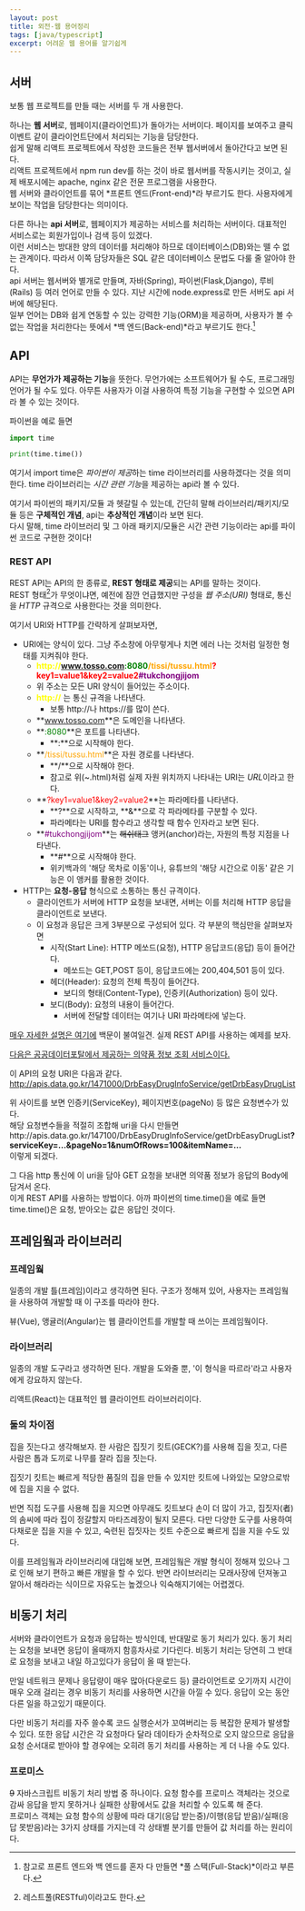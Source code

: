 ```yaml
---
layout: post
title: 외전-웹 용어정리
tags: [java/typescript]
excerpt: 어려운 웹 용어를 알기쉽게
---
```


## 서버

보통 웹 프로젝트를 만들 때는 서버를 두 개 사용한다.

하나는 **웹 서버**로, 웹페이지(클라이언트)가 돌아가는 서버이다. 페이지를 보여주고 클릭 이벤트 같이 클라이언트단에서 처리되는 기능을 담당한다.  
쉽게 말해 리액트 프로젝트에서 작성한 코드들은 전부 웹서버에서 돌아간다고 보면 된다.  
리액트 프로젝트에서 npm run dev를 하는 것이 바로 웹서버를 작동시키는 것이고, 실제 배포시에는 apache, nginx 같은 전문 프로그램을 사용한다.  
웹 서버와 클라이언트를 묶어 *프론트 엔드(Front-end)*라 부르기도 한다. 사용자에게 보이는 작업을 담당한다는 의미이다.

다른 하나는 **api 서버**로, 웹페이지가 제공하는 서비스를 처리하는 서버이다. 대표적인 서비스로는 회원가입이나 검색 등이 있겠다.  
이런 서비스는 방대한 양의 데이터를 처리해야 하므로 데이터베이스(DB)와는 뗄 수 없는 관계이다. 따라서 이쪽 담당자들은 SQL 같은 데이터베이스 문법도 다룰 줄 알아야 한다.  
api 서버는 웹서버와 별개로 만들며, 자바(Spring), 파이썬(Flask,Django), 루비(Rails) 등 여러 언어로 만들 수 있다. 지난 시간에 node.express로 만든 서버도 api 서버에 해당된다.  
일부 언어는 DB와 쉽게 연동할 수 있는 강력한 기능(ORM)을 제공하며, 사용자가 볼 수 없는 작업을 처리한다는 뜻에서 *백 엔드(Back-end)*라고 부르기도 한다.[^1]

## API

API는 **무언가가 제공하는 기능**을 뜻한다. 무언가에는 소프트웨어가 될 수도, 프로그래밍 언어가 될 수도 있다. 아무튼 사용자가 이걸 사용하여 특정 기능을 구현할 수 있으면 API라 볼 수 있는 것이다.

파이썬을 예로 들면

```python
import time

print(time.time())
```

여기서 import time은 *파이썬이 제공*하는 time 라이브러리를 사용하겠다는 것을 의미한다. time 라이브러리는 *시간 관련 기능*을 제공하는 api라 볼 수 있다.

여기서 파이썬의 패키지/모듈 과 헷갈릴 수 있는데, 간단히 말해 라이브러리/패키지/모듈 등은 **구체적인 개념**, api는 **추상적인 개념**이라 보면 된다.  
다시 말해, time 라이브러리 및 그 아래 패키지/모듈은 시간 관련 기능이라는 api를 파이썬 코드로 구현한 것이다!

### REST API

REST API는 API의 한 종류로, **REST 형태로 제공**되는 API를 말하는 것이다.  
REST 형태[^2]가 무엇이냐면, 예전에 잠깐 언급했지만 구성을 _웹 주소(URI)_ 형태로, 통신을 _HTTP_ 규격으로 사용한다는 것을 의미한다.

여기서 URI와 HTTP를 간략하게 살펴보자면,

- URI에는 양식이 있다. 그냥 주소창에 아무렇게나 치면 에러 나는 것처럼 일정한 형태를 지켜줘야 한다.
  - **<span style="color:yellow">http://</span><span style="color:blue">www.tosso.com</span><span style="color:green">:8080</span><span style="color:orange">/tissi/tussu.html</span><span style="color:red">?key1=value1&key2=value2</span><span style="color:purple">#tukchongjijom</span>**
  - 위 주소는 모든 URI 양식이 들어있는 주소이다.
  - **<span style="color:yellow">http://</span>** 는 통신 규격을 나타낸다.
    - 보통 http://나 https://를 많이 쓴다.
  - **<span style="color:blue">www.tosso.com</span>**은 도메인을 나타낸다.
  - **<span style="color:green">:8080</span>**은 포트를 나타낸다.
    - **:**으로 시작해야 한다.
  - **<span style="color:orange">/tissi/tussu.html</span>**은 자원 경로를 나타낸다.
    - **/**으로 시작해야 한다.
    - 참고로 위(~.html)처럼 실제 자원 위치까지 나타내는 URI는 *URL*이라고 한다.
  - **<span style="color:red">?key1=value1&key2=value2</span>**는 파라메타를 나타낸다.
    - **?**으로 시작하고, **&**으로 각 파라메타를 구분할 수 있다.
    - 파라메타는 URI를 함수라고 생각할 때 함수 인자라고 보면 된다.
  - **<span style="color:purple">#tukchongjijom</span>**는 ~~해쉬태그~~ 앵커(anchor)라는, 자원의 특정 지점을 나타낸다.
    - **#**으로 시작해야 한다.
    - 위키백과의 '해당 목차로 이동'이나, 유튜브의 '해당 시간으로 이동' 같은 기능은 이 앵커를 활용한 것이다.
- HTTP는 **요청-응답** 형식으로 소통하는 통신 규격이다.
  - 클라이언트가 서버에 HTTP 요청을 보내면, 서버는 이를 처리해 HTTP 응답을 클라이언트로 보낸다.
  - 이 요청과 응답은 크게 3부분으로 구성되어 있다. 각 부분의 핵심만을 살펴보자면
    - 시작(Start Line): HTTP 메쏘드(요청), HTTP 응답코드(응답) 등이 들어간다.
      - 메쏘드는 GET,POST 등이, 응답코드에는 200,404,501 등이 있다.
    - 헤더(Header): 요청의 전체 특징이 들어간다.
      - 보디의 형태(Content-Type), 인증키(Authorization) 등이 있다.
    - 보디(Body): 요청의 내용이 들어간다.
      - 서버에 전달할 데이터는 여기나 URI 파라메타에 넣는다.

[매우 자세한 설명은 여기에](https://developer.mozilla.org/ko/docs/Web/HTTP/Overview)
백문이 불여일견. 실제 REST API를 사용하는 예제를 보자.

[다음은 공공데이터포탈에서 제공하는 의약품 정보 조회 서비스이다.](https://www.data.go.kr/data/15075057/openapi.do)

이 API의 요청 URI은 다음과 같다.
http://apis.data.go.kr/1471000/DrbEasyDrugInfoService/getDrbEasyDrugList

위 사이트를 보면 인증키(ServiceKey), 페이지번호(pageNo) 등 많은 요청변수가 있다.  
해당 요청변수들을 적절히 조합해 uri을 다시 만들면  
http://<hi1>apis.data<hi2>.go.kr/147100/DrbEasyDrugInfoService/getDrbEasyDrugList<hi3>**?serviceKey=...&pageNo=1&numOfRows=100&itemName=...**  
이렇게 되겠다.

그 다음 http 통신에 이 uri을 담아 GET 요청을 보내면 의약품 정보가 응답의 Body에 담겨서 온다.  
이게 REST API를 사용하는 방법이다. 아까 파이썬의 time.time()을 예로 들면  
time.time()은 요청, 받아오는 값은 응답인 것이다.

## 프레임웤과 라이브러리

### 프레임웤

일종의 개발 틀(프레임)이라고 생각하면 된다. 구조가 정해져 있어, 사용자는 프레임웤을 사용하여 개발할 때 이 구조를 따라야 한다.

뷰(Vue), 앵귤러(Angular)는 웹 클라이언트를 개발할 때 쓰이는 프레임웤이다.

### 라이브러리

일종의 개발 도구라고 생각하면 된다. 개발을 도와줄 뿐, '이 형식을 따르라'라고 사용자에게 강요하지 않는다.

리액트(React)는 대표적인 웹 클라이언트 라이브러리이다.

### 둘의 차이점

집을 짓는다고 생각해보자. 한 사람은 집짓기 킷트(GECK?)를 사용해 집을 짓고, 다른 사람은 톱과 도끼로 나무를 잘라 집을 짓는다.

집짓기 킷트는 빠르게 적당한 품질의 집을 만들 수 있지만 킷트에 나와있는 모양으로밖에 집을 지을 수 없다.

반면 직접 도구를 사용해 집을 지으면 아무래도 킷트보다 손이 더 많이 가고, 집짓자(者)의 솜씨에 따라 집이 정갈할지 마타즈레장이 될지 모른다. 다만 다양한 도구를 사용하여 다채로운 집을 지을 수 있고, 숙련된 집짓자는 킷트 수준으로 빠르게 집을 지을 수도 있다.

이를 프레임웤과 라이브러리에 대입해 보면, 프레임웤은 개발 형식이 정해져 있으나 그로 인해 보기 편하고 빠른 개발을 할 수 있다. 반면 라이브러리는 모래사장에 던져놓고 알아서 해라라는 식이므로 자유도는 높겠으나 익숙해지기에는 어렵겠다.

## 비동기 처리

서버와 클라이언트가 요청과 응답하는 방식인데, 반대말로 동기 처리가 있다. 동기 처리는 요청을 보내면 응답이 올때까지 함흥차사로 기다린다. 비동기 처리는 당연히 그 반대로 요청을 보내고 내일 하고있다가 응답이 올 때 받는다.

만일 네트워크 문제나 응답량이 매우 많아(다운로드 등) 클라이언트로 오기까지 시간이 매우 오래 걸리는 경우 비동기 처리를 사용하면 시간을 아낄 수 있다. 응답이 오는 동안 다른 일을 하고있기 때문이다.

다만 비동기 처리를 자주 쓸수록 코드 실행순서가 꼬여버리는 등 복잡한 문제가 발생할 수 있다. 또한 응답 시간은 각 요청마다 달라 데이타가 순차적으로 오지 않으므로 응답을 요청 순서대로 받아야 할 경우에는 오히려 동기 처리를 사용하는 게 더 나을 수도 있다.

### 프로미스

~~9~~ 자바스크립트 비동기 처리 방법 중 하나이다. 요청 함수를 프로미스 객체라는 것으로 감싸 응답을 받지 못하거나 실패한 상황에서도 값을 처리할 수 있도록 해 준다.  
프로미스 객체는 요청 함수의 상황에 따라 대기(응답 받는중)/이행(응답 받음)/실패(응답 못받음)라는 3가지 상태를 가지는데 각 상태별 분기를 만들어 값 처리를 하는 원리이다.

[^1]: 참고로 프론트 엔드와 백 엔드를 혼자 다 만들면 *풀 스택(Full-Stack)*이라고 부른다.
[^2]: 레스트풀(RESTful)이라고도 한다.

